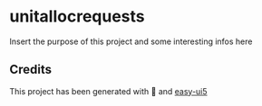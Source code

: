 # unitallocrequests

Insert the purpose of this project and some interesting infos here

## Credits

This project has been generated with 💙 and [easy-ui5](https://github.com/SAP)
